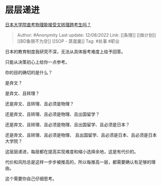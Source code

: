 # 层层递进
[日本大学院直考物理能接受文转理跨考生吗？](https://www.zhihu.com/question/523874225/answer/2614123628)

> Author: #Anonymity 
> Last update: *12/08/2022* 
> Link: [[条理]] [[做计划]] [[BD象限不为空]] [[SOP - 蒸蛋羹]]
> Tag: #处事 #职业

日本的教育制度我研究不深，无法从具体报考难度上给予回答。

只能从决策初心上给你一点参考。

你的目的确切的是什么？

是弃文？

是弃文、且转理？

还是弃文、且转理、且必须是物理？

还是弃文、且转理、且必须是物理、且出国留学？

还是弃文、且转理、且必须是物理、且出国留学、且必须是日本？

还是弃文、且转理、且必须是物理、 且出国留学、且必须是日本、且必须是日本大学院？

这层层递进，每层都在提高实现难度和缩小选择余地，这是有代价的。

代价和风险总是这样一步步被推高的，所以每推高一层，都需要确认有足够的理由。

这个需要你自己仔细思考。

  
  
